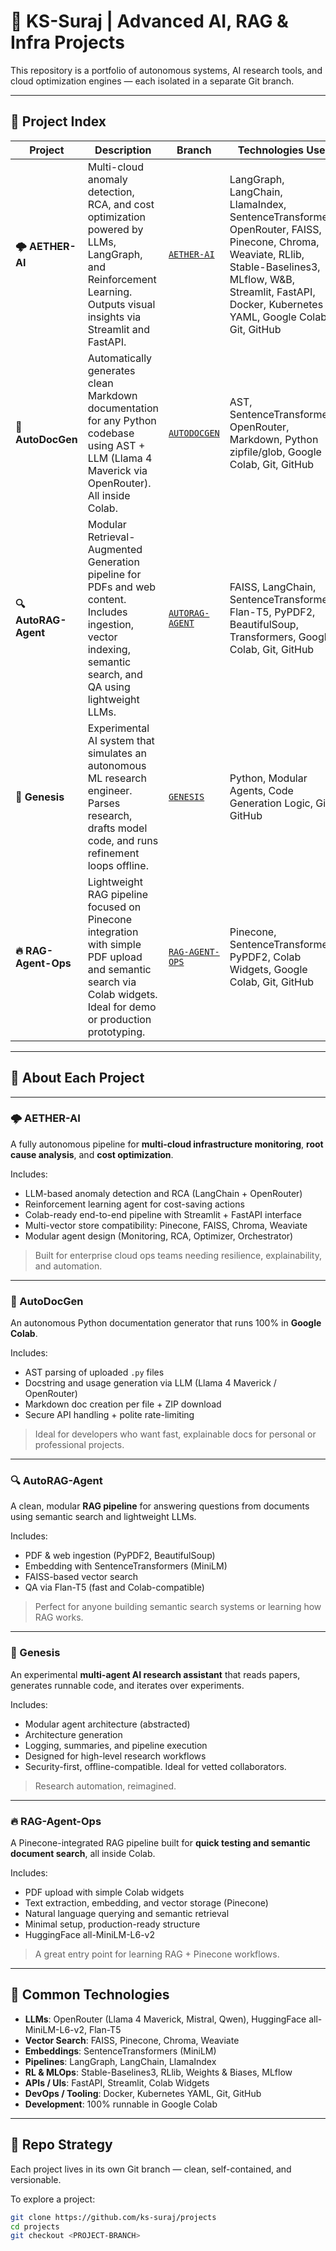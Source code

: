 # 🧠 KS-Suraj | Advanced AI, RAG & Infra Projects

This repository is a portfolio of autonomous systems, AI research tools, and cloud optimization engines — each isolated in a separate Git branch.


---

## 📁 Project Index

| Project | Description | Branch | Technologies Used |
|--------|-------------|--------|-------------------|
| **🌩️ AETHER-AI** | Multi-cloud anomaly detection, RCA, and cost optimization powered by LLMs, LangGraph, and Reinforcement Learning. Outputs visual insights via Streamlit and FastAPI. | [`AETHER-AI`](https://github.com/ks-suraj/projects/tree/AETHER-AI) | LangGraph, LangChain, LlamaIndex, SentenceTransformers, OpenRouter, FAISS, Pinecone, Chroma, Weaviate, RLlib, Stable-Baselines3, MLflow, W&B, Streamlit, FastAPI, Docker, Kubernetes YAML, Google Colab, Git, GitHub |
| **📝 AutoDocGen** | Automatically generates clean Markdown documentation for any Python codebase using AST + LLM (Llama 4 Maverick via OpenRouter). All inside Colab. | [`AUTODOCGEN`](https://github.com/ks-suraj/projects/tree/AutoGenDoc) | AST, SentenceTransformers, OpenRouter, Markdown, Python zipfile/glob, Google Colab, Git, GitHub |
| **🔍 AutoRAG-Agent** | Modular Retrieval-Augmented Generation pipeline for PDFs and web content. Includes ingestion, vector indexing, semantic search, and QA using lightweight LLMs. | [`AUTORAG-AGENT`](https://github.com/ks-suraj/projects/tree/AutoRAG-Agent) | FAISS, LangChain, SentenceTransformers, Flan-T5, PyPDF2, BeautifulSoup, Transformers, Google Colab, Git, GitHub |
| **🧬 Genesis** | Experimental AI system that simulates an autonomous ML research engineer. Parses research, drafts model code, and runs refinement loops offline. | [`GENESIS`](https://github.com/ks-suraj/projects/tree/Genesis-autonomous-ai-engineer) | Python, Modular Agents, Code Generation Logic, Git, GitHub |
| **🔥 RAG-Agent-Ops** | Lightweight RAG pipeline focused on Pinecone integration with simple PDF upload and semantic search via Colab widgets. Ideal for demo or production prototyping. | [`RAG-AGENT-OPS`](https://github.com/ks-suraj/projects/tree/RAG-Agent-Ops) | Pinecone, SentenceTransformers, PyPDF2, Colab Widgets, Google Colab, Git, GitHub |

---

## 🧠 About Each Project

---

### 🌩️ AETHER-AI  
A fully autonomous pipeline for **multi-cloud infrastructure monitoring**, **root cause analysis**, and **cost optimization**.

Includes:
- LLM-based anomaly detection and RCA (LangChain + OpenRouter)
- Reinforcement learning agent for cost-saving actions
- Colab-ready end-to-end pipeline with Streamlit + FastAPI interface
- Multi-vector store compatibility: Pinecone, FAISS, Chroma, Weaviate
- Modular agent design (Monitoring, RCA, Optimizer, Orchestrator)

> Built for enterprise cloud ops teams needing resilience, explainability, and automation.

---

### 📝 AutoDocGen  
An autonomous Python documentation generator that runs 100% in **Google Colab**.

Includes:
- AST parsing of uploaded `.py` files
- Docstring and usage generation via LLM (Llama 4 Maverick / OpenRouter)
- Markdown doc creation per file + ZIP download
- Secure API handling + polite rate-limiting

> Ideal for developers who want fast, explainable docs for personal or professional projects.

---

### 🔍 AutoRAG-Agent  
A clean, modular **RAG pipeline** for answering questions from documents using semantic search and lightweight LLMs.

Includes:
- PDF & web ingestion (PyPDF2, BeautifulSoup)
- Embedding with SentenceTransformers (MiniLM)
- FAISS-based vector search
- QA via Flan-T5 (fast and Colab-compatible)


> Perfect for anyone building semantic search systems or learning how RAG works.

---

### 🤖 Genesis  
An experimental **multi-agent AI research assistant** that reads papers, generates runnable code, and iterates over experiments.

Includes:
- Modular agent architecture (abstracted)
- Architecture generation
- Logging, summaries, and pipeline execution
- Designed for high-level research workflows
- Security-first, offline-compatible. Ideal for vetted collaborators.

> Research automation, reimagined.

---

### 🔥 RAG-Agent-Ops  
A Pinecone-integrated RAG pipeline built for **quick testing and semantic document search**, all inside Colab.

Includes:
- PDF upload with simple Colab widgets
- Text extraction, embedding, and vector storage (Pinecone)
- Natural language querying and semantic retrieval
- Minimal setup, production-ready structure
- HuggingFace all-MiniLM-L6-v2

> A great entry point for learning RAG + Pinecone workflows.

---

## 🧰 Common Technologies

- **LLMs**: OpenRouter (Llama 4 Maverick, Mistral, Qwen), HuggingFace all-MiniLM-L6-v2,  Flan-T5
- **Vector Search**: FAISS, Pinecone, Chroma, Weaviate
- **Embeddings**: SentenceTransformers (MiniLM)
- **Pipelines**: LangGraph, LangChain, LlamaIndex
- **RL & MLOps**: Stable-Baselines3, RLlib, Weights & Biases, MLflow
- **APIs / UIs**: FastAPI, Streamlit, Colab Widgets
- **DevOps / Tooling**: Docker, Kubernetes YAML, Git, GitHub
- **Development**: 100% runnable in Google Colab

---

## 🔀 Repo Strategy

Each project lives in its own Git branch — clean, self-contained, and versionable.

To explore a project:
```bash
git clone https://github.com/ks-suraj/projects
cd projects
git checkout <PROJECT-BRANCH>
